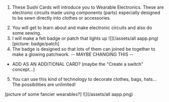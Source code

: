 1. These Sushi Cards will introduce you to Wearable Electronics. These are electronic circuits made using components (parts) especially designed to be sewn directly into clothes or accessories. 
<!-- note about cost/group size etc here or just on the kata page? i.e. are we hiding this info from the kids who are using the cards, this intro page is part of the printout, do I make another "intro intro" page that doesn't get printed, etc -->
2. You will get to learn about and make electronic circuits and also do some sewing.
3. I will make a felt badge or patch that lights up
 ![](/assets/all aapp.png)
[picture: badge/patch]
4. The badge is designed so that lots of them can joined be together to make a glowing patchwork. -- MAYBE CHANGING THIS --
  - ADD AS AN ADDITIONAL CARD? (maybe the "Create a switch" concept...)
5. You can use this kind of technology to decorate clothes, bags, hats... The possibilities are unlimited!

[picture of some fancier wearables?]
![](/assets/all aapp.png)


